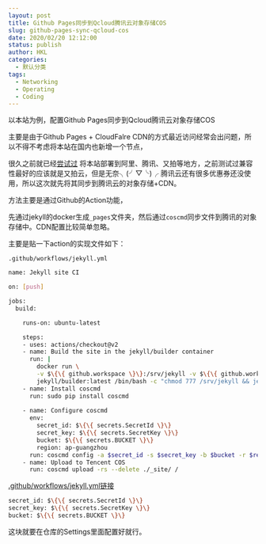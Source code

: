 ```yaml
---
layout: post
title: Github Pages同步到Qcloud腾讯云对象存储COS
slug: github-pages-sync-qcloud-cos
date: 2020/02/20 12:12:00
status: publish
author: HKL
categories: 
  - 默认分类
tags: 
  - Networking
  - Operating
  - Coding
---
```


以本站为例，配置Github Pages同步到Qcloud腾讯云对象存储COS

主要是由于Github Pages + CloudFalre CDN的方式最近访问经常会出问题，所以不得不考虑将本站在国内也新增一个节点，

很久之前就已经[尝试过](/2019/12/coding-jenkins-jekyll-cos/) 将本站部署到阿里、腾讯、又拍等地方，之前测试过兼容性最好的应该就是又拍云，但是无奈╮(╯▽╰)╭ 腾讯云还有很多优惠券还没使用，所以这次就先将其同步到腾讯云的对象存储+CDN。


方法主要是通过Github的Action功能，

先通过jekyll的docker生成`_pages`文件夹，然后通过`coscmd`同步文件到腾讯的对象存储中。CDN配置比较简单忽略。


主要是贴一下action的实现文件如下：

<!--more-->


`.github/workflows/jekyll.yml`

```bash
name: Jekyll site CI

on: [push]

jobs:
  build:

    runs-on: ubuntu-latest

    steps:
    - uses: actions/checkout@v2
    - name: Build the site in the jekyll/builder container
      run: |
        docker run \
        -v $\{\{ github.workspace \}\}:/srv/jekyll -v $\{\{ github.workspace \}\}/_site:/srv/jekyll/_site \
        jekyll/builder:latest /bin/bash -c "chmod 777 /srv/jekyll && jekyll build --future"
    - name: Install coscmd
      run: sudo pip install coscmd
      
    - name: Configure coscmd
      env: 
        secret_id: $\{\{ secrets.SecretId \}\}
        secret_key: $\{\{ secrets.SecretKey \}\}
        bucket: $\{\{ secrets.BUCKET \}\}
        region: ap-guangzhou
      run: coscmd config -a $secret_id -s $secret_key -b $bucket -r $region
    - name: Upload to Tencent COS
      run: coscmd upload -rs --delete ./_site/ /
```

[.github/workflows/jekyll.yml链接](https://github.com/hiplon/hiplon.github.io/blob/master/.github/workflows/jekyll.yml)

```bash
secret_id: $\{\{ secrets.SecretId \}\}
secret_key: $\{\{ secrets.SecretKey \}\}
bucket: $\{\{ secrets.BUCKET \}\}
```

这块就要在仓库的Settings里面配置好就行。

